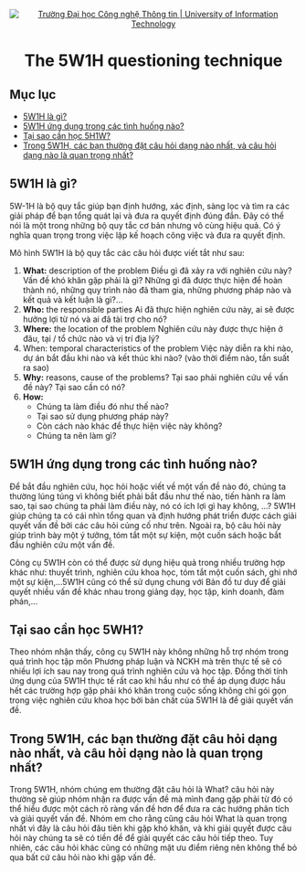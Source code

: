 
<!-- Banner -->
<p align="center">
  <a href="https://www.uit.edu.vn/" title="Trường Đại học Công nghệ Thông tin" style="border: none;">
    <img src="https://i.imgur.com/WmMnSRt.png" alt="Trường Đại học Công nghệ Thông tin | University of Information Technology">
  </a>
</p>
<!-- Title -->
<h1 align="center"><b>The 5W1H questioning technique</b></h1>

<!-- Main -->
## Mục lục
* [5W1H là gì?](#5w1h-là-gì-?)
* [5W1H ứng dụng trong các tình huống nào?](#5w1h-ứng-dụng-trong-các-tình-huống-nào-?)
* [Tại sao cần học 5H1W?](#tại-sao-cần-học-5w1h-?)
* [Trong 5W1H, các bạn thường đặt câu hỏi dạng nào nhất, và câu hỏi dạng nào là quan trọng nhất?](#nội-dung)

## 5W1H là gì?
5W-1H là bộ quy tắc giúp bạn định hướng, xác định, sàng lọc và tìm ra các giải pháp để bạn tổng quát lại và đưa ra quyết định đúng đắn. Đây có thể nói là một trong những bộ quy tắc cơ bản nhưng vô cùng hiệu quả. Có ý nghĩa quan trọng trong việc lập kế hoạch công việc và đưa ra quyết định.

Mô hình 5W1H là bộ quy tắc các câu hỏi được viết tắt như sau: 
1. **What:** description of the problem
Điều gì đã xảy ra với nghiên cứu này? Vấn đề khó khăn gặp phải là gì? Những gì đã được thực hiện để hoàn thành nó, những quy trình nào đã tham gia, những phương pháp nào và kết quả và kết luận là gì?...
2. **Who:** the responsible parties
Ai đã thực hiện nghiên cứu này, ai sẽ được hưởng lợi từ nó và ai đã tài trợ cho nó?
3. **Where:** the location of the problem
Nghiên cứu này được thực hiện ở đâu, tại / tổ chức nào và vị trí địa lý?
4. When: temporal characteristics of the problem
Việc này diễn ra khi nào, dự án bắt đầu khi nào và kết thúc khi nào? (vào thời điểm nào, tần suất ra sao)
5. **Why:** reasons, cause of the problems?
Tại sao phải nghiên cứu về vấn đề này?  Tại sao cần có nó?
6. **How:** 
	* Chúng ta làm điều đó như thế nào?
    * Tại sao sử dụng phương pháp này?
    * Còn cách nào khác để thực hiện việc này không?
    * Chúng ta nên làm gì? 

## 5W1H ứng dụng trong các tình huống nào?
Để bắt đầu nghiên cứu, học hỏi hoặc viết về một vấn đề nào đó, chúng ta thường lúng túng vì không biết phải bắt đầu như thế nào, tiến hành ra làm sao, tại sao chúng ta phải làm điều này, nó có ích lợi gì hay không, …? 5W1H giúp chúng ta có cái nhìn tổng quan và định hướng phát triển được cách giải quyết vấn đề bởi các câu hỏi củng cố như trên. Ngoài ra, bộ câu hỏi này giúp trình bày một ý tưởng, tóm tắt một sự kiện, một cuốn sách hoặc bắt đầu nghiên cứu một vấn đề.

Công cụ 5W1H còn có thể được sử dụng hiệu quả trong nhiều trường hợp khác như: thuyết trình, nghiên cứu khoa học, tóm tắt một cuốn sách, ghi nhớ một sự kiện,…5W1H cũng có thể sử dụng chung với Bản đồ tư duy để giải quyết nhiều vấn đề khác nhau trong giảng dạy, học tập, kinh doanh, đàm phán,…



## Tại sao cần học 5WH1?
Theo nhóm nhận thấy, công cụ 5W1H này không những hỗ trợ nhóm trong quá trình học tập môn Phương pháp luận và NCKH mà trên thực tế sẽ có nhiều lợi ích sau nay trong quá trình nghiên cứu và học tập. Đồng thời tính ứng dụng của 5W1H thực tế rất cao khi hầu như có thể áp dụng được hầu hết các trường hợp gặp phải khó khăn trong cuộc sống không chỉ gói gọn trong việc nghiên cứu khoa học bởi bản chất của 5W1H là để giải quyết vấn đề.

## Trong 5W1H, các bạn thường đặt câu hỏi dạng nào nhất, và câu hỏi dạng nào là quan trọng nhất?
Trong 5W1H, nhóm chúng em thường đặt câu hỏi là What? câu hỏi này thường sẽ giúp nhóm nhận ra được vấn đề mà mình đang gặp phải từ đó có thể hiểu được một cách rõ ràng vấn đề hơn để đưa ra các hướng phân tích và giải quyết vấn đề. Nhóm em cho rằng cũng câu hỏi What là quan trọng nhất vì đây là câu hỏi đâu tiên khi gặp khó khăn, và khi giải quyết được câu hỏi này chúng ta sẽ có tiền đề để giải quyết các câu hỏi tiếp theo. Tuy nhiên, các câu hỏi khác cũng có những mặt ưu điểm riêng nên không thể bỏ qua bất cứ câu hỏi nào khi gặp vấn đề.
